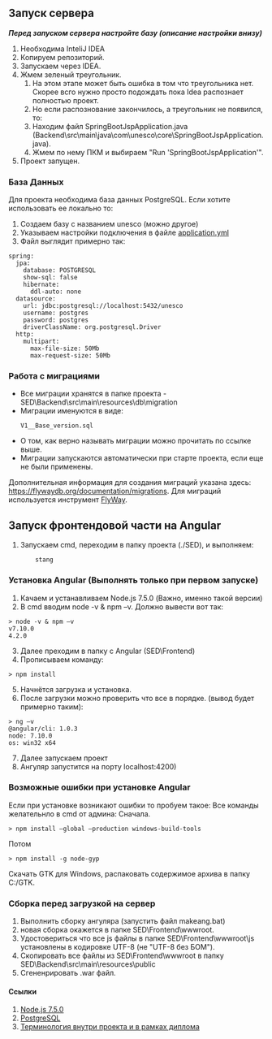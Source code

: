 ## Запуск сервера

***Перед запуском сервера настройте базу (описание настройки внизу)***

1. Необходима InteliJ IDEA
2. Копируем репозиторий.
3. Запускаем через IDEA.
4. Жмем зеленый треугольник.
	1. На этом этапе может быть ошибка в том что треугольника нет. Скорее всго нужно просто подождать пока Idea распознает полностью проект.
	2. Но если распознование закончилось, а треугольник не появился, то:
	3. Находим файл SpringBootJspApplication.java (Backend\src\main\java\com\unesco\core\SpringBootJspApplication.java).
	4. Жмем по нему ПКМ и выбираем "Run 'SpringBootJspApplication'".
5. Проект запущен.

### База Данных

Для проекта необходима база данных PostgreSQL. Если хотите использовать ее локально то:

1. Создаем базу с названием unesco (можно другое)
2. Указываем настройки подключения в файле [application.yml](Backend\src\main\resources\application.yml)
3. Файл выглядит примерно так:
```
spring:
  jpa:
    database: POSTGRESQL
    show-sql: false
    hibernate:
      ddl-auto: none
  datasource:
    url: jdbc:postgresql://localhost:5432/unesco
    username: postgres
    password: postgres
    driverClassName: org.postgresql.Driver
  http:
    multipart:
      max-file-size: 50Mb
      max-request-size: 50Mb
```

### Работа с миграциями

- Все миграции хранятся в папке проекта - SED\Backend\src\main\resources\db\migration
- Миграции именуются в виде:
   ```
   V1__Base_version.sql
   ```
- О том, как верно называть миграции можно прочитать по ссылке выше.
- Миграции запускаются автоматически при старте проекта, если еще не были применены.

Дополнительная информация для создания миграций указана здесь: https://flywaydb.org/documentation/migrations.
Для миграций используется инструмент [FlyWay](https://flywaydb.org/).

## Запуск фронтендовой части на Angular
 1. Запускаем cmd, переходим в папку проекта (./SED), и выполняем:
    ```
        stang
    ```

### Установка Angular (Выполнять только при первом запуске)

1. Качаем и устанавливаем Node.js 7.5.0 (Важно, именно такой версии)
2. В cmd вводим node -v & npm –v. Должно вывести вот так:
```aidl
> node -v & npm –v
v7.10.0
4.2.0
```
3. Далее преходим в папку с Angular (SED\Frontend)
4. Прописываем команду:
```aidl
> npm install
```
5. Начнётся загрузка и установка.
6. После загрузки можно проверить что все в порядке. (вывод будет примерно таким):
```aidl
> ng –v
@angular/cli: 1.0.3
node: 7.10.0
os: win32 x64
```
7. Далее запускаем проект
8. Ангуляр запустится на порту localhost:4200)

### Возможные ошибки при установке Angular

Если при установке возникают ошибки то пробуем такое:
Все команды желательнло в cmd от админа:
Сначала.
```aidl
> npm install —global —production windows-build-tools 
```
Потом
```aidl
> npm install -g node-gyp 
```
Скачать GTK для Windows, распаковать содержимое архива в папку C:/GTK.

### Сборка перед загрузкой на сервер

1. Выполнить сборку ангуляра (запустить файл makeang.bat)
2. новая сборка окажется в папке SED\Frontend\wwwroot.
3. Удостовериться что все js файлы в папке SED\Frontend\wwwroot\js установлены в кодировке UTF-8 (не "UTF-8 без БОМ").
4. Скопировать все файлы из SED\Frontend\wwwroot в папку SED\Backend\src\main\resources\public
5. Сгененрировать .war файл.

#### Ссылки
1. [Node.js 7.5.0](https://nodejs.org/en/download/releases/)
2. [PostgreSQL](https://www.openscg.com/bigsql/postgresql/installers/)
3. [Терминология внутри проекта и в рамках диплома](https://docs.google.com/document/d/1W4wgcB6TIVwtqD4uvjvx68ElTZ8ADfEWJCAs22TjwkE/edit)
